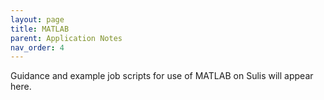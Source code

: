 ```yaml
---
layout: page
title: MATLAB
parent: Application Notes
nav_order: 4
---
```


Guidance and example job scripts for use of MATLAB on Sulis will appear here.
